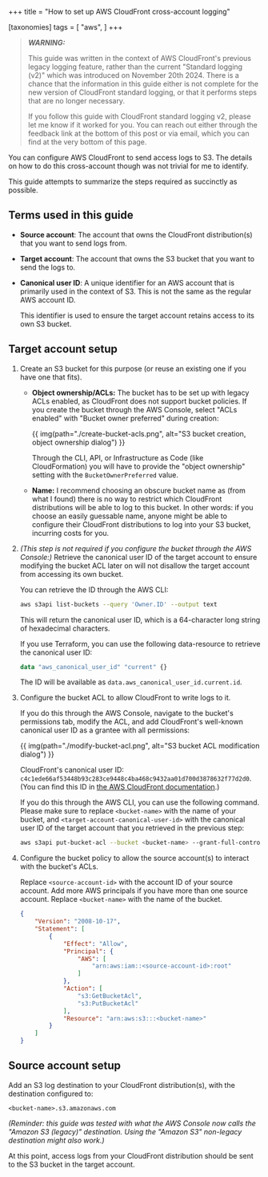+++
title = "How to set up AWS CloudFront cross-account logging"

[taxonomies]
tags = [
    "aws",
]
+++

> _**WARNING:**_
>
> This guide was written in the context of AWS CloudFront's previous legacy logging feature, rather than the current "Standard logging (v2)" which was introduced on November 20th 2024.
> There is a chance that the information in this guide either is not complete for the new version of CloudFront standard logging, or that it performs steps that are no longer necessary.
>
> If you follow this guide with CloudFront standard logging v2, please let me know if it worked for you.
> You can reach out either through the feedback link at the bottom of this post or via email, which you can find at the very bottom of this page.

You can configure AWS CloudFront to send access logs to S3.
The details on how to do this cross-account though was not trivial for me to identify.

This guide attempts to summarize the steps required as succinctly as possible.

## Terms used in this guide

* **Source account**: The account that owns the CloudFront distribution(s) that you want to send logs from.
* **Target account**: The account that owns the S3 bucket that you want to send the logs to.
* **Canonical user ID**: A unique identifier for an AWS account that is primarily used in the context of S3.
This is not the same as the regular AWS account ID.

    This identifier is used to ensure the target account retains access to its own S3 bucket.

## Target account setup

1. Create an S3 bucket for this purpose (or reuse an existing one if you have one that fits).

    * **Object ownership/ACLs:** The bucket has to be set up with legacy ACLs enabled, as CloudFront does not support bucket policies.
    If you create the bucket through the AWS Console, select "ACLs enabled" with "Bucket owner preferred" during creation:

        {{ img(path="./create-bucket-acls.png", alt="S3 bucket creation, object ownership dialog") }}

        Through the CLI, API, or Infrastructure as Code (like CloudFormation) you will have to provide the "object ownership" setting with the `BucketOwnerPreferred` value.

    * **Name:** I recommend choosing an obscure bucket name as (from what I found) there is no way to restrict which CloudFront distributions will be able to log to this bucket.
    In other words: if you choose an easily guessable name, anyone might be able to configure their CloudFront distributions to log into your S3 bucket, incurring costs for you.

1. _(This step is not required if you configure the bucket through the AWS Console:)_ Retrieve the canonical user ID of the target account to ensure modifying the bucket ACL later on will not disallow the target account from accessing its own bucket.

    You can retrieve the ID through the AWS CLI:

    ```sh
    aws s3api list-buckets --query 'Owner.ID' --output text
    ```

    This will return the canonical user ID, which is a 64-character long string of hexadecimal characters.

    If you use Terraform, you can use the following data-resource to retrieve the canonical user ID:

    ```tf
    data "aws_canonical_user_id" "current" {}
    ```

    The ID will be available as `data.aws_canonical_user_id.current.id`.

1. Configure the bucket ACL to allow CloudFront to write logs to it.

    If you do this through the AWS Console, navigate to the bucket's permissions tab, modify the ACL, and add CloudFront's well-known canonical user ID as a grantee with all permissions:

    {{ img(path="./modify-bucket-acl.png", alt="S3 bucket ACL modification dialog") }}

    CloudFront's canonical user ID: `c4c1ede66af53448b93c283ce9448c4ba468c9432aa01d700d3878632f77d2d0`.
    (You can find this ID in [the AWS CloudFront documentation](https://docs.aws.amazon.com/AmazonCloudFront/latest/DeveloperGuide/standard-logging-legacy-s3.html#AccessLogsBucketAndFileOwnership).)

    If you do this through the AWS CLI, you can use the following command.
    Please make sure to replace `<bucket-name>` with the name of your bucket, and `<target-account-canonical-user-id>` with the canonical user ID of the target account that you retrieved in the previous step:

    ```sh
    aws s3api put-bucket-acl --bucket <bucket-name> --grant-full-control id='id=<target-account-canonical-user-id>,id=c4c1ede66af53448b93c283ce9448c4ba468c9432aa01d700d3878632f77d2d0'
    ```

1. Configure the bucket policy to allow the source account(s) to interact with the bucket's ACLs.

    Replace `<source-account-id>` with the account ID of your source account.
    Add more AWS principals if you have more than one source account.
    Replace `<bucket-name>` with the name of the bucket.

    ```json
    {
        "Version": "2008-10-17",
        "Statement": [
            {
                "Effect": "Allow",
                "Principal": {
                    "AWS": [
                        "arn:aws:iam::<source-account-id>:root"
                    ]
                },
                "Action": [
                    "s3:GetBucketAcl",
                    "s3:PutBucketAcl"
                ],
                "Resource": "arn:aws:s3:::<bucket-name>"
            }
        ]
    }
    ```

## Source account setup

Add an S3 log destination to your CloudFront distribution(s), with the destination configured to:

```
<bucket-name>.s3.amazonaws.com
```

_(Reminder: this guide was tested with what the AWS Console now calls the "Amazon S3 (legacy)" destination. Using the "Amazon S3" non-legacy destination might also work.)_

At this point, access logs from your CloudFront distribution should be sent to the S3 bucket in the target account.
